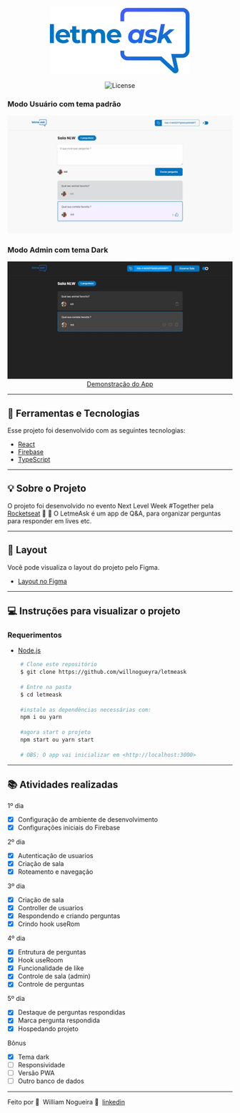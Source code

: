 <p align="center">
 <img alt="letmeask" title="Letmeask" src="./public/logo.svg" />
</p>

<p align="center">
<img alt="License" src="https://img.shields.io/static/v1?label=license&message=MIT&color=8257E5&labelColor=000000">
</p>

### Modo Usuário com tema padrão
<div align="center">
  <img src="./public/prints/letmeask.jpg"/>
</div>

### Modo Admin com tema Dark
<div align="center">
  <img src="./public/prints/letmeask2.jpg"/>
</div>

<div align="center">
  <a href="https://letmeask-9935e.web.app/">Demonstração do App</a>
</div>

---
## 🔧 Ferramentas e Tecnologias
Esse projeto foi desenvolvido com as seguintes tecnologias:
- [React](https://reactjs.org)
- [Firebase](https://firebase.google.com/)
- [TypeScript](https://www.typescriptlang.org/)

---

## 💡 Sobre o Projeto

O projeto foi desenvolvido no evento Next Level Week #Together pela [Rocketseat](https://rocketseat.com.br/) 🚀&nbsp;💜
O LetmeAsk é um app de Q&A, para organizar perguntas para responder em lives etc.
___

## 🔖 Layout
Você pode visualiza o layout do projeto pelo Figma.
- [Layout no Figma](https://www.figma.com/file/u0BQK8rCf2KgzcukdRRCWh/Letmeask/duplicate) 


---
## 💻 Instruções para visualizar o projeto
### Requerimentos

- [Node.js](https://nodejs.org/en/download/)


```bash
    # Clone este repositório
    $ git clone https://github.com/willnogueyra/letmeask

    # Entre na pasta
    $ cd letmeask

    #instale as dependências necessárias com:
    npm i ou yarn

    #agora start o projeto
    npm start ou yarn start

    # OBS: O app vai inicializar em <http://localhost:3000>
```
---
## 📚 Atividades realizadas

1º dia
- [x] Configuração de ambiente de desenvolvimento
- [x] Configurações iniciais do Firebase

2º dia
- [x] Autenticação de usuarios
- [x] Criação de sala
- [x] Roteamento e navegação

3º dia
- [x] Criação de sala
- [x] Controller de usuarios
- [x] Respondendo e criando perguntas
- [x] Crindo hook useRom

4º dia
- [x] Entrutura de perguntas
- [x] Hook useRoom
- [x] Funcionalidade de like
- [x] Controle de sala (admin)
- [x] Controle de perguntas

5º dia
- [x] Destaque de perguntas respondidas
- [x] Marca pergunta respondida
- [x] Hospedando projeto

Bônus
- [x] Tema dark
- [ ] Responsividade
- [ ] Versão PWA
- [ ] Outro banco de dados

---

Feito por 💜&nbsp; William Nogueira 👋 &nbsp;[linkedin](https://www.linkedin.com/in/willnogueyra/)
